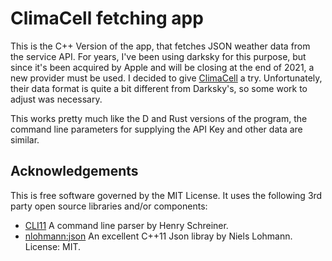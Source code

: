 # ClimaCell fetching app 

This is the C++ Version of the app, that fetches JSON weather data from the service API. For years, I've been using darksky for this purpose, but since it's been acquired by Apple and will be closing at the end of 2021, a new provider must be used. I decided to give [ClimaCell](https://climacell.co) a try. Unfortunately, their data format is quite a bit different from Darksky's, so some work to adjust was necessary. 

This works pretty much like the D and Rust versions of the program, the command line parameters for supplying the API Key and other data are similar.

## Acknowledgements

This is free software governed by the MIT License. It uses the following 3rd party open source libraries and/or components:

* [CLI11](https://github.com/CLIUtils/CLI11/blob/master/LICENSE) A command line parser by Henry Schreiner.
* [nlohmann:json](https://github.com/nlohmann/json) An excellent C++11 Json libray by Niels Lohmann. License: MIT.
